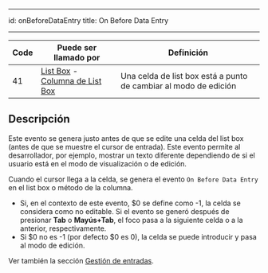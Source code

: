 - - -
id: onBeforeDataEntry title: On Before Data Entry
- - -

| Code | Puede ser llamado por                                                                                                 | Definición                                                       |
| ---- | --------------------------------------------------------------------------------------------------------------------- | ---------------------------------------------------------------- |
| 41   | [List Box](FormObjects/listbox_overview.md) - [Columna de List Box](FormObjects/listbox_overview.md#list-box-columns) | Una celda de list box está a punto de cambiar al modo de edición |


## Descripción

Este evento se genera justo antes de que se edite una celda del list box (antes de que se muestre el cursor de entrada). Este evento permite al desarrollador, por ejemplo, mostrar un texto diferente dependiendo de si el usuario está en el modo de visualización o de edición.

Cuando el cursor llega a la celda, se genera el evento `On Before Data Entry` en el list box o método de la columna.

- Si, en el contexto de este evento, $0 se define como -1, la celda se considera como no editable. Si el evento se generó después de presionar **Tab** o **Mayús+Tab**, el foco pasa a la siguiente celda o a la anterior, respectivamente.
- Si $0 no es -1 (por defecto $0 es 0), la celda se puede introducir y pasa al modo de edición.

Ver también la sección [Gestión de entradas](FormObjects/listbox_overview.md#managing-entry).